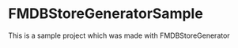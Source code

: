FMDBStoreGeneratorSample
========================

This is a sample project which was made with FMDBStoreGenerator

